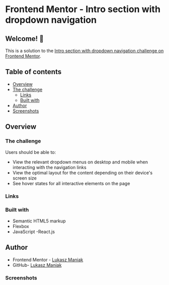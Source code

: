 # Frontend Mentor - Intro section with dropdown navigation

## Welcome! 👋

This is a solution to the [Intro section with dropdown navigation challenge on Frontend Mentor](https://www.frontendmentor.io/challenges/intro-section-with-dropdown-navigation-ryaPetHE5).

## Table of contents

- [Overview](#overview)
- [The challenge](#the-challenge)
  - [Links](#links)
  - [Built with](#built-with)
- [Author](#author)
- [Screenshots](#screenshot)

## Overview

### The challenge

Users should be able to:

- View the relevant dropdown menus on desktop and mobile when interacting with the navigation links
- View the optimal layout for the content depending on their device's screen size
- See hover states for all interactive elements on the page

### Links

<!-- - Solution URL: [GitHub](https://github.com/LukaszManiak/Frontend-Mentor-easybank-landing-page-master)
- Live Site URL: [Netlify](https://easy-bank-lukas.netlify.app/) -->

### Built with

- Semantic HTML5 markup
- Flexbox
- JavaScript
  -React.js

## Author

- Frontend Mentor - [Lukasz Maniak](https://www.frontendmentor.io/profile/Mejniak)
- GitHub- [Lukasz Maniak](https://github.com/Mejniak)

### Screenshots

<!--
![Screenshot 1](/screenshots/screen3.jpeg?raw=true "Screenshot 1 (desktop)")
![Screenshot 2](/screenshots/screen1.jpeg?raw=true "Screenshot 2 (mobile)")
![Screenshot 4](/screenshots/screen2.jpeg?raw=true "Screenshot 4") -->
